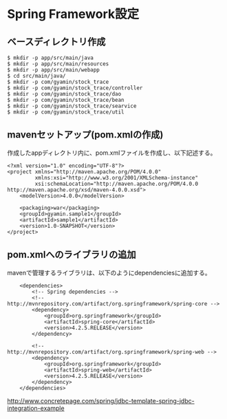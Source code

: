 # Spring Framework設定

## ベースディレクトリ作成
```
$ mkdir -p app/src/main/java
$ mkdir -p app/src/main/resources
$ mkdir -p app/src/main/webapp
$ cd src/main/java/
$ mkdir -p com/gyamin/stock_trace
$ mkdir -p com/gyamin/stock_trace/controller
$ mkdir -p com/gyamin/stock_trace/dao
$ mkdir -p com/gyamin/stock_trace/bean
$ mkdir -p com/gyamin/stock_trace/searvice
$ mkdir -p com/gyamin/stock_trace/util
```

## mavenセットアップ(pom.xmlの作成)
作成したappディレクトリ内に、pom.xmlファイルを作成し、以下記述する。
```
<?xml version="1.0" encoding="UTF-8"?>
<project xmlns="http://maven.apache.org/POM/4.0.0"
         xmlns:xsi="http://www.w3.org/2001/XMLSchema-instance"
         xsi:schemaLocation="http://maven.apache.org/POM/4.0.0 http://maven.apache.org/xsd/maven-4.0.0.xsd">
    <modelVersion>4.0.0</modelVersion>

    <packaging>war</packaging>
    <groupId>gyamin.sample1</groupId>
    <artifactId>sample1</artifactId>
    <version>1.0-SNAPSHOT</version>
</project>
```

## pom.xmlへのライブラリの追加
mavenで管理するライブラリは、以下のようにdependenciesに追加する。
```
    <dependencies>
        <!-- Spring dependencies -->
        <!-- http://mvnrepository.com/artifact/org.springframework/spring-core -->
        <dependency>
            <groupId>org.springframework</groupId>
            <artifactId>spring-core</artifactId>
            <version>4.2.5.RELEASE</version>
        </dependency>

        <!-- http://mvnrepository.com/artifact/org.springframework/spring-web -->
        <dependency>
            <groupId>org.springframework</groupId>
            <artifactId>spring-web</artifactId>
            <version>4.2.5.RELEASE</version>
        </dependency>
    </dependencies>
```


http://www.concretepage.com/spring/jdbc-template-spring-jdbc-integration-example